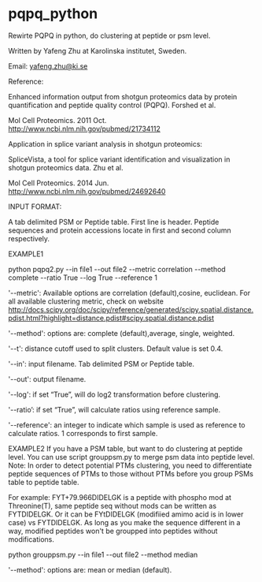 # pqpq_python
Rewirte PQPQ in python, do clustering at peptide or psm level.

Written by Yafeng Zhu at Karolinska institutet, Sweden.

Email: yafeng.zhu@ki.se

Reference:

Enhanced information output from shotgun proteomics data by protein quantification and peptide quality control (PQPQ). Forshed et al.

Mol Cell Proteomics. 2011 Oct. http://www.ncbi.nlm.nih.gov/pubmed/21734112

Application in splice variant analysis in shotgun proteomics:

SpliceVista, a tool for splice variant identification and visualization in shotgun proteomics data. Zhu et al.

Mol Cell Proteomics. 2014 Jun. http://www.ncbi.nlm.nih.gov/pubmed/24692640

INPUT FORMAT:

A tab delimited PSM or Peptide table. First line is header. 
Peptide sequences and protein accessions locate in first and second column respectively.


EXAMPLE1

python pqpq2.py --in file1 --out file2 --metric correlation --method complete --ratio True --log True --reference 1

'--metric': Available options are correlation (default),cosine, euclidean. 
For all available clustering metric, check on website http://docs.scipy.org/doc/scipy/reference/generated/scipy.spatial.distance.pdist.html?highlight=distance.pdist#scipy.spatial.distance.pdist


'--method': options are: complete (default),average, single, weighted.

'--t': distance cutoff used to split clusters. Default value is set 0.4.

'--in': input filename. Tab delimited PSM or Peptide table.

'--out': output filename.

'--log': if set “True”, will do log2 transformation before clustering.

'--ratio’: if set “True”, will calculate ratios using reference sample.

'--reference': an integer to indicate which sample is used as reference to calculate ratios. 1 corresponds to first sample.


EXAMPLE2
If you have a PSM table, but want to do clustering at peptide level. You can use script grouppsm.py to merge psm data into peptide level. Note: In order to detect potential PTMs clustering, you need to differentiate peptide sequences of PTMs to those without PTMs before you group PSMs table to peptide table.

For example:
FYT+79.966DIDELGK is a peptide with phospho mod at Threonine(T), same peptide seq without mods can be written as FYTDIDELGK. Or it can be FYtDIDELGK (modifiied amimo acid is in lower case) vs FYTDIDELGK. As long as you make the sequence different in a way, modified peptides won't be groupped into peptides without modifications.

python grouppsm.py --in file1 --out file2 --method median


'--method': options are: mean or median (default).




